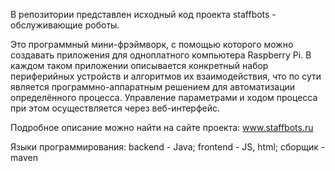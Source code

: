 В репозитории представлен исходный код проекта staffbots - обслуживающие роботы. 

Это программный мини-фрэймворк, с помощью которого можно создавать приложения для одноплатного компьютера Raspberry Pi. 
В каждом таком приложении описывается конкретный набор периферийных устройств и алгоритмов их взаимодействия, 
что по сути является программно-аппаратным решением для автоматизации определённого процесса.
Управление параметрами и ходом процесса при этом осуществляется через веб-интерфейс.

Подробное описание можно найти на сайте проекта: www.staffbots.ru

Языки программирования: backend - Java; frontend - JS, html; сборщик - maven
